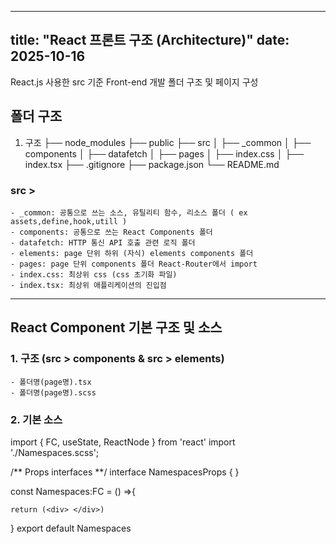 
---
title: "React 프론트 구조 (Architecture)"
date: 2025-10-16
---

React.js 사용한 src 기준  Front-end 개발 폴더 구조 및 페이지 구성 

## 폴더 구조 
1. 구조 
├── node_modules
├── public
├── src
│   ├── _common
│   ├── components
│   ├── datafetch
│   ├── pages
│   ├── index.css
│   ├── index.tsx
├── .gitignore
├── package.json
└── README.md
### src >
    - _common: 공통으로 쓰는 소스, 유틸리티 함수, 리소스 폴더 ( ex assets,define,hook,utill )
    - components: 공통으로 쓰는 React Components 폴더
    - datafetch: HTTP 통신 API 호출 관련 로직 폴더
    - elements: page 단위 하위 (자식) elements components 폴더
    - pages: page 단위 components 폴더 React-Router에서 import
    - index.css: 최상위 css (css 초기화 파일)
    - index.tsx: 최상위 애플리케이션의 진입점

----

## React Component 기본 구조 및 소스

### 1. 구조 (src > components & src > elements)
    - 폴더명(page명).tsx 
    - 폴더명(page명).scss

### 2. 기본 소스
import { FC, useState, ReactNode } from 'react'
import './Namespaces.scss';

/** Props interfaces **/
interface NamespacesProps { }

const Namespaces:FC<NamespacesProps> = () =>{
        
    return (<div> </div>)
}
export default Namespaces

